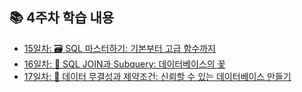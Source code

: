 ## 📚 4주차 학습 내용

- [15일차: 🗃️ SQL 마스터하기: 기본부터 고급 함수까지](./15day.md)
- [16일차: 🤝 SQL JOIN과 Subquery: 데이터베이스의 꽃](./16_day.md)
- [17일차: 🧱 데이터 무결성과 제약조건: 신뢰할 수 있는 데이터베이스 만들기](./17_day.md)